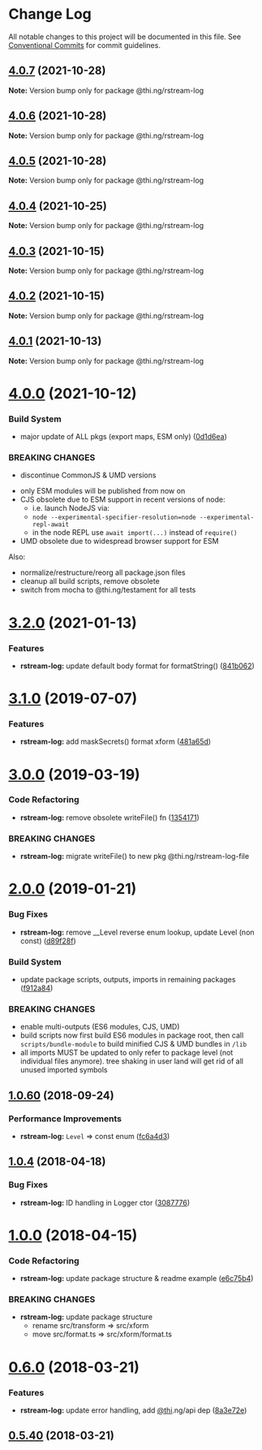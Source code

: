 # Change Log

All notable changes to this project will be documented in this file.
See [Conventional Commits](https://conventionalcommits.org) for commit guidelines.

## [4.0.7](https://github.com/thi-ng/umbrella/compare/@thi.ng/rstream-log@4.0.6...@thi.ng/rstream-log@4.0.7) (2021-10-28)

**Note:** Version bump only for package @thi.ng/rstream-log





## [4.0.6](https://github.com/thi-ng/umbrella/compare/@thi.ng/rstream-log@4.0.5...@thi.ng/rstream-log@4.0.6) (2021-10-28)

**Note:** Version bump only for package @thi.ng/rstream-log





## [4.0.5](https://github.com/thi-ng/umbrella/compare/@thi.ng/rstream-log@4.0.4...@thi.ng/rstream-log@4.0.5) (2021-10-28)

**Note:** Version bump only for package @thi.ng/rstream-log





## [4.0.4](https://github.com/thi-ng/umbrella/compare/@thi.ng/rstream-log@4.0.3...@thi.ng/rstream-log@4.0.4) (2021-10-25)

**Note:** Version bump only for package @thi.ng/rstream-log





## [4.0.3](https://github.com/thi-ng/umbrella/compare/@thi.ng/rstream-log@4.0.2...@thi.ng/rstream-log@4.0.3) (2021-10-15)

**Note:** Version bump only for package @thi.ng/rstream-log





## [4.0.2](https://github.com/thi-ng/umbrella/compare/@thi.ng/rstream-log@4.0.1...@thi.ng/rstream-log@4.0.2) (2021-10-15)

**Note:** Version bump only for package @thi.ng/rstream-log





## [4.0.1](https://github.com/thi-ng/umbrella/compare/@thi.ng/rstream-log@4.0.0...@thi.ng/rstream-log@4.0.1) (2021-10-13)

**Note:** Version bump only for package @thi.ng/rstream-log





# [4.0.0](https://github.com/thi-ng/umbrella/compare/@thi.ng/rstream-log@3.2.33...@thi.ng/rstream-log@4.0.0) (2021-10-12)


### Build System

* major update of ALL pkgs (export maps, ESM only) ([0d1d6ea](https://github.com/thi-ng/umbrella/commit/0d1d6ea9fab2a645d6c5f2bf2591459b939c09b6))


### BREAKING CHANGES

* discontinue CommonJS & UMD versions

- only ESM modules will be published from now on
- CJS obsolete due to ESM support in recent versions of node:
  - i.e. launch NodeJS via:
  - `node --experimental-specifier-resolution=node --experimental-repl-await`
  - in the node REPL use `await import(...)` instead of `require()`
- UMD obsolete due to widespread browser support for ESM

Also:
- normalize/restructure/reorg all package.json files
- cleanup all build scripts, remove obsolete
- switch from mocha to @thi.ng/testament for all tests






#  [3.2.0](https://github.com/thi-ng/umbrella/compare/@thi.ng/rstream-log@3.1.55...@thi.ng/rstream-log@3.2.0) (2021-01-13) 

###  Features 

- **rstream-log:** update default body format for formatString() ([841b062](https://github.com/thi-ng/umbrella/commit/841b06271362c6941176b057d1bfab363c07d104)) 

#  [3.1.0](https://github.com/thi-ng/umbrella/compare/@thi.ng/rstream-log@3.0.14...@thi.ng/rstream-log@3.1.0) (2019-07-07) 

###  Features 

- **rstream-log:** add maskSecrets() format xform ([481a65d](https://github.com/thi-ng/umbrella/commit/481a65d)) 

#  [3.0.0](https://github.com/thi-ng/umbrella/compare/@thi.ng/rstream-log@2.0.12...@thi.ng/rstream-log@3.0.0) (2019-03-19) 

###  Code Refactoring 

- **rstream-log:** remove obsolete writeFile() fn ([1354171](https://github.com/thi-ng/umbrella/commit/1354171)) 

###  BREAKING CHANGES 

- **rstream-log:** migrate writeFile() to new pkg @thi.ng/rstream-log-file 

#  [2.0.0](https://github.com/thi-ng/umbrella/compare/@thi.ng/rstream-log@1.0.76...@thi.ng/rstream-log@2.0.0) (2019-01-21) 

###  Bug Fixes 

- **rstream-log:** remove __Level reverse enum lookup, update Level (non const) ([d89f28f](https://github.com/thi-ng/umbrella/commit/d89f28f)) 

###  Build System 

- update package scripts, outputs, imports in remaining packages ([f912a84](https://github.com/thi-ng/umbrella/commit/f912a84)) 

###  BREAKING CHANGES 

- enable multi-outputs (ES6 modules, CJS, UMD) 
- build scripts now first build ES6 modules in package root, then call   `scripts/bundle-module` to build minified CJS & UMD bundles in `/lib` 
- all imports MUST be updated to only refer to package level   (not individual files anymore). tree shaking in user land will get rid of   all unused imported symbols 

##  [1.0.60](https://github.com/thi-ng/umbrella/compare/@thi.ng/rstream-log@1.0.59...@thi.ng/rstream-log@1.0.60) (2018-09-24) 

###  Performance Improvements 

- **rstream-log:** `Level` => const enum ([fc6a4d3](https://github.com/thi-ng/umbrella/commit/fc6a4d3)) 

##  [1.0.4](https://github.com/thi-ng/umbrella/compare/@thi.ng/rstream-log@1.0.3...@thi.ng/rstream-log@1.0.4) (2018-04-18) 

###  Bug Fixes 

- **rstream-log:** ID handling in Logger ctor ([3087776](https://github.com/thi-ng/umbrella/commit/3087776)) 

#  [1.0.0](https://github.com/thi-ng/umbrella/compare/@thi.ng/rstream-log@0.6.9...@thi.ng/rstream-log@1.0.0) (2018-04-15) 

###  Code Refactoring 

- **rstream-log:** update package structure & readme example ([e6c75b4](https://github.com/thi-ng/umbrella/commit/e6c75b4)) 

###  BREAKING CHANGES 

- **rstream-log:** update package structure 
    - rename src/transform => src/xform 
    - move src/format.ts => src/xform/format.ts 

#  [0.6.0](https://github.com/thi-ng/umbrella/compare/@thi.ng/rstream-log@0.5.40...@thi.ng/rstream-log@0.6.0) (2018-03-21) 

###  Features 

- **rstream-log:** update error handling, add [@thi](https://github.com/thi).ng/api dep ([8a3e72e](https://github.com/thi-ng/umbrella/commit/8a3e72e)) 

##  [0.5.40](https://github.com/thi-ng/umbrella/compare/@thi.ng/rstream-log@0.5.39...@thi.ng/rstream-log@0.5.40) (2018-03-21)
